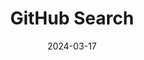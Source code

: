 ---
layout: post
title: 'GitHub Search'
video-link:
date: 2024-03-17
application: github
flow-type: search
tags: [web,hotkeys,discovery]
---